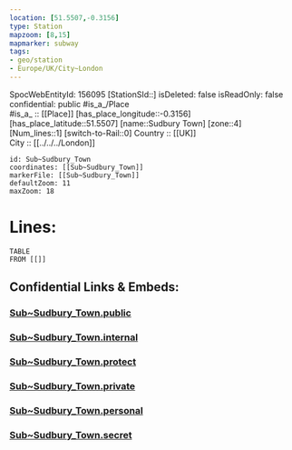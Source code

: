 ```yaml
---
location: [51.5507,-0.3156] 
type: Station 
mapzoom: [8,15] 
mapmarker: subway 
tags:
- geo/station
- Europe/UK/City~London
---
```

SpocWebEntityId: 156095
[StationSId::] 
isDeleted: false
isReadOnly: false
confidential: public
#is_a_/Place  
#is_a_ :: [[Place]] 
[has_place_longitude::-0.3156] 
[has_place_latitude::51.5507] 
[name::Sudbury Town] 
[zone::4] 
[Num_lines::1] 
[switch-to-Rail::0] 
Country :: [[UK]]  
City :: [[../../../London]]  


```leaflet
id: Sub~Sudbury_Town
coordinates: [[Sub~Sudbury_Town]] 
markerFile: [[Sub~Sudbury_Town]] 
defaultZoom: 11 
maxZoom: 18
```


# Lines: 
```dataview
TABLE 
FROM [[]] 
```


## Confidential Links & Embeds: 

### [Sub~Sudbury_Town.public](/_public/\Earth\Continent\Europe\Europe~North\UK\England\Regions~England\London,Greater\cities~GreaterLondon\Underground\StationSub~Sudbury_Town.public.md) 

### [Sub~Sudbury_Town.internal](/_internal/\Earth\Continent\Europe\Europe~North\UK\England\Regions~England\London,Greater\cities~GreaterLondon\Underground\StationSub~Sudbury_Town.internal.md) 

### [Sub~Sudbury_Town.protect](/_protect/\Earth\Continent\Europe\Europe~North\UK\England\Regions~England\London,Greater\cities~GreaterLondon\Underground\StationSub~Sudbury_Town.protect.md) 

### [Sub~Sudbury_Town.private](/_private/\Earth\Continent\Europe\Europe~North\UK\England\Regions~England\London,Greater\cities~GreaterLondon\Underground\StationSub~Sudbury_Town.private.md) 

### [Sub~Sudbury_Town.personal](/_personal/\Earth\Continent\Europe\Europe~North\UK\England\Regions~England\London,Greater\cities~GreaterLondon\Underground\StationSub~Sudbury_Town.personal.md) 

### [Sub~Sudbury_Town.secret](/_secret/\Earth\Continent\Europe\Europe~North\UK\England\Regions~England\London,Greater\cities~GreaterLondon\Underground\StationSub~Sudbury_Town.secret.md)

